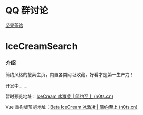 # QQ 群讨论

[坚果茶馆](https://jq.qq.com/?_wv=1027&k=Mh7ah6Dd)

# IceCreamSearch

### 介绍

简约风格的搜索主页，内置各类网址收藏，好看才是第一生产力！

开发中... ...

暂时预览地址：[IceCream 冰激凌 | 简约至上 (n0ts.cn)](https://search.n0ts.cn/)

Vue 重构版预览地址：[Beta IceCream 冰激凌 | 简约至上 (n0ts.cn)](https://search.n0ts.cn/beta)
